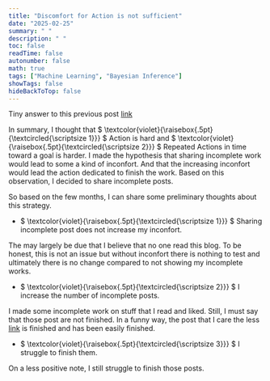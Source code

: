 ```yaml
---
title: "Discomfort for Action is not sufficient"
date: "2025-02-25"
summary: " "
description: " "
toc: false
readTime: false
autonumber: false
math: true
tags: ["Machine Learning", "Bayesian Inference"]
showTags: false
hideBackToTop: false
---
```


Tiny answer to this previous post [link](https://makdoudn.github.io/posts/the-challenge-of-focus/)

In summary, I thought that $ \textcolor{violet}{\raisebox{.5pt}{\textcircled{\scriptsize 1}}} $ Action is hard and $ \textcolor{violet}{\raisebox{.5pt}{\textcircled{\scriptsize 2}}} $ Repeated Actions in time toward a goal is harder.
I made the hypothesis that sharing incomplete work would lead to some a kind of inconfort.
And that the increasing inconfort would lead the action dedicated to finish the work.
Based on this observation, I decided to share incomplete posts. 

So based on the few months, I can share some preliminary thoughts about this strategy. 

- $ \textcolor{violet}{\raisebox{.5pt}{\textcircled{\scriptsize 1}}} $ Sharing incomplete post does not increase my inconfort. 

The may largely be due that I believe that no one read this blog. 
To be honest, this is not an issue but without inconfort there is nothing to test and ultimately there is no change compared to not showing my incomplete works.

- $ \textcolor{violet}{\raisebox{.5pt}{\textcircled{\scriptsize 2}}} $ I increase the number of incomplete posts.

I made some incomplete work on stuff that I read and liked. 
Still, I must say that those post are not finished. 
In a funny way, the post that I care the less [link](TIL-Full-Outer-Join) is finished and has been easily finished.

- $ \textcolor{violet}{\raisebox{.5pt}{\textcircled{\scriptsize 3}}} $ I struggle to finish them. 

On a less positive note, I still struggle to finish those posts.
